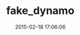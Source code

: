 ---
layout: post
title:  "fake_dynamo"
repo:   "ananthakumaran/fake_dynamo"
date:   2015-02-18 17:06:06
gemurl: http://www.github.com/ananthakumaran/fake_dynamo
---